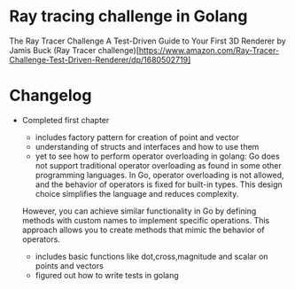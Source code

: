 # Ray tracing challenge in Golang
The Ray Tracer Challenge A Test-Driven Guide to Your First 3D Renderer by Jamis Buck 
(Ray Tracer challenge)[https://www.amazon.com/Ray-Tracer-Challenge-Test-Driven-Renderer/dp/1680502719]

# Changelog
- Completed first chapter
    - includes factory pattern for creation of point and vector
    - understanding of structs and interfaces and how to use them
    - yet to see how to perform operator overloading in golang: Go does not support traditional operator overloading as found in some other programming languages. In Go, operator overloading is not allowed, and the behavior of operators is fixed for built-in types. This design choice simplifies the language and reduces complexity.

    However, you can achieve similar functionality in Go by defining methods with custom names to implement specific operations. This approach allows you to create methods that mimic the behavior of operators.
    - includes basic functions like dot,cross,magnitude and scalar on points and vectors
    - figured out how to write tests in golang

